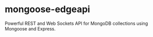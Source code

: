 mongoose-edgeapi
================

Powerful REST and Web Sockets API for MongoDB collections using Mongoose and Express.
